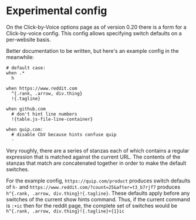 # Experimental config

On the Click-by-Voice options page as of version 0.20 there is a form
for a Click-by-voice config.  This config allows specifying switch
defaults on a per-website basis.

Better documentation to be written, but here's an example config in the
meanwhile:
```
# default case:
when .*
  h

when https://www.reddit.com
  ^{.rank, .arrow, div.thing}
  !{.tagline}

when github.com
  # don't hint line numbers
  !{table.js-file-line-container}
  
when quip.com:
  # disable CbV because hints confuse quip
  -
```

Very roughly, there are a series of stanzas each of which contains a
regular expression that is matched against the current URL.  The
contents of the stanzas that match are concatenated together in order to
make the default switches.

For the example config, `https://quip.com/product` produces switch
defaults of `h-` and `https://www.reddit.com/?count=25&after=t3_b7rjf7`
produces `h^{.rank, .arrow, div.thing}!{.tagline}`.  These defaults apply
before any switches of the current show hints command.  Thus, if the
current command is `:+ic` then for the reddit page, the complete set of
switches would be `h^{.rank, .arrow, div.thing}!{.tagline}+{1}ic`

